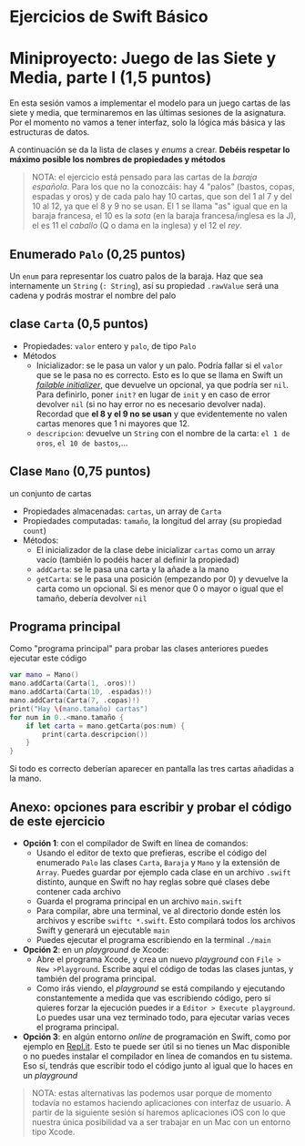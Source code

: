 # Ejercicios de Swift Básico
# Miniproyecto: Juego de las Siete y Media, parte I (1,5 puntos)


En esta sesión vamos a implementar el modelo para un juego cartas de las siete y media, que terminaremos en las últimas sesiones de la asignatura. Por el momento no vamos a tener interfaz, solo la lógica más básica y las estructuras de datos.

A continuación se da la lista de clases y *enums* a crear. **Debéis respetar lo máximo posible los nombres de propiedades y métodos**

> NOTA: el ejercicio está pensado para las cartas de la *baraja española*. Para los que no la conozcáis: hay 4 "palos" (bastos, copas, espadas y oros) y de cada palo hay 10 cartas, que son del 1 al 7 y del 10 al 12, ya que el 8 y 9 no se usan. El 1 se llama "as" igual que en la baraja francesa, el 10 es la *sota* (en la baraja francesa/inglesa es la J), el es 11 el *caballo* (Q o dama en la inglesa) y el 12 el *rey*.

## Enumerado `Palo` (0,25 puntos)

Un `enum` para representar los cuatro palos de la baraja. Haz que sea internamente un `String` (`: String`), así su propiedad `.rawValue` será una cadena y podrás mostrar el nombre del palo

## clase `Carta` (0,5 puntos)

- Propiedades: `valor` entero y  `palo`, de tipo `Palo`
- Métodos
    + Inicializador: se le pasa un valor y un palo. Podría fallar si el `valor` que se le pasa no es correcto. Esto es lo que se llama en Swift un [*failable initializer*](https://developer.apple.com/swift/blog/?id=17), que devuelve un opcional, ya que podría ser `nil`. Para definirlo, poner `init?` en lugar de `init` y en caso de error devolver `nil` (si no hay error no es necesario devolver nada). Recordad que **el 8 y el 9 no se usan** y que evidentemente no valen cartas menores que 1 ni mayores que 12.
    + `descripcion`: devuelve un `String` con el nombre de la carta: `el 1 de oros`, `el 10 de bastos`,...
  
## Clase `Mano` (0,75 puntos)

un conjunto de cartas

- Propiedades almacenadas: `cartas`, un array de `Carta`
- Propiedades computadas: `tamaño`, la longitud del array (su propiedad `count`)
- Métodos:
    + El inicializador de la clase debe inicializar `cartas` como un array vacío (también lo podéis hacer al definir la propiedad)
    + `addCarta`: se le pasa una carta y la añade a la mano
    + `getCarta`: se le pasa una posición (empezando por 0) y devuelve la carta como un opcional. Si es menor que 0 o mayor o igual que el tamaño, debería devolver `nil`


## Programa principal

Como "programa principal" para probar las clases anteriores puedes ejecutar este código

```swift
var mano = Mano()
mano.addCarta(Carta(1, .oros)!)
mano.addCarta(Carta(10, .espadas)!)
mano.addCarta(Carta(7, .copas)!)
print("Hay \(mano.tamaño) cartas")
for num in 0..<mano.tamaño {
    if let carta = mano.getCarta(pos:num) {
        print(carta.descripcion())
    }
}
```

Si todo es correcto deberían aparecer en pantalla las tres cartas añadidas a la mano.

## Anexo: opciones para escribir y probar el código de este ejercicio

- **Opción 1**: con el compilador de Swift en línea de comandos:
    + Usando el editor de texto que prefieras, escribe el código del enumerado `Palo` las clases `Carta`, `Baraja` y `Mano` y la extensión de `Array`. Puedes guardar por ejemplo cada clase en un archivo `.swift` distinto, aunque en Swift no hay reglas sobre qué clases debe contener cada archivo
    + Guarda el programa principal en un archivo `main.swift`
    + Para compilar, abre una terminal, ve al directorio donde estén los archivos y escribe `swiftc *.swift`. Esto compilará todos los archivos Swift y generará un ejecutable `main`
    + Puedes ejecutar el programa escribiendo en la terminal `./main`
- **Opción 2**: en un *playground* de Xcode:
    + Abre el programa Xcode, y crea un nuevo *playground* con `File > New >Playground`. Escribe aquí el código de todas las clases juntas, y también del programa principal. 
    + Como irás viendo, el *playground* se está compilando y ejecutando constantemente a medida que vas escribiendo código, pero si quieres forzar la ejecución puedes ir a `Editor > Execute playground`. Lo puedes usar una vez terminado todo, para ejecutar varias veces el programa principal.
- **Opción 3**: en algún entorno *online* de programación en Swift, como por ejemplo en [Repl.it](https://repl.it/languages/swift
). Esto te puede ser útil si no tienes un Mac disponible o no puedes instalar el compilador en línea de comandos en tu sistema. Eso sí, tendrás que escribir todo el código junto al igual que lo haces en un *playground*

>NOTA: estas alternativas las podemos usar porque de momento todavía no estamos haciendo aplicaciones con interfaz de usuario. A partir de la siguiente sesión sí haremos aplicaciones iOS con lo que nuestra única posibilidad va a ser trabajar en un Mac con un entorno tipo Xcode.